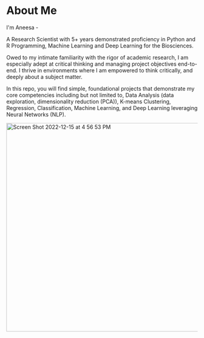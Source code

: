 # About Me

I'm Aneesa - 

A Research Scientist with 5+ years demonstrated proficiency in Python and R Programming, Machine Learning and Deep Learning for the Biosciences. 

Owed to my intimate familiarity with the rigor of academic research, I am especially adept at critical thinking and managing project objectives end-to-end. I thrive in environments where I am empowered to think critically, and deeply about a subject matter. 

In this repo, you will find simple, foundational projects that demonstrate my core competencies including but not limited to, Data Analysis (data exploration, dimensionality reduction (PCA)), K-means Clustering, Regression, Classification, Machine Learning, and Deep Learning leveraging Neural Networks (NLP). 

<img width="549" alt="Screen Shot 2022-12-15 at 4 56 53 PM" src="https://user-images.githubusercontent.com/104523287/207976051-ecafb5f8-ae7d-4f76-bb47-ff15caf0ca51.png">

